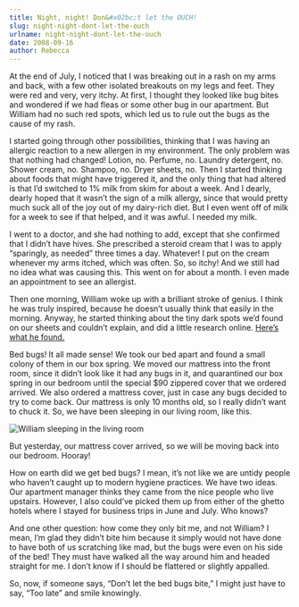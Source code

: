 ```yaml
---
title: Night, night! Don&#x02bc;t let the OUCH!
slug: night-night-dont-let-the-ouch
urlname: night-night-dont-let-the-ouch
date: 2008-09-16
author: Rebecca
---
```

At the end of July, I noticed that I was breaking out in a rash on my arms and
back, with a few other isolated breakouts on my legs and feet. They were red and
very, very itchy. At first, I thought they looked like bug bites and wondered if
we had fleas or some other bug in our apartment. But William had no such red
spots, which led us to rule out the bugs as the cause of my rash.

I started going through other possibilities, thinking that I was having an
allergic reaction to a new allergen in my environment. The only problem was that
nothing had changed! Lotion, no. Perfume, no. Laundry detergent, no. Shower
cream, no. Shampoo, no. Dryer sheets, no. Then I started thinking about foods
that might have triggered it, and the only thing that had altered is that
I&#x02bc;d switched to 1% milk from skim for about a week. And I dearly, dearly
hoped that it wasn&#x02bc;t the sign of a milk allergy, since that would pretty
much suck all of the joy out of my dairy-rich diet. But I even went off of milk
for a week to see if that helped, and it was awful. I needed my milk.

I went to a doctor, and she had nothing to add, except that she confirmed that I
didn&#x02bc;t have hives. She prescribed a steroid cream that I was to apply
&ldquo;sparingly, as needed&rdquo; three times a day. Whatever! I put on the
cream whenever my arms itched, which was often. So, so itchy! And we still had
no idea what was causing this. This went on for about a month. I even made an
appointment to see an allergist.

Then one morning, William woke up with a brilliant stroke of genius. I think he
was truly inspired, because he doesn&#x02bc;t usually think that easily in the
morning. Anyway, he started thinking about the tiny dark spots we&#x02bc;d found
on our sheets and couldn&#x02bc;t explain, and did a little research online.
[Here&#x02bc;s what he found.][a]

Bed bugs! It all made sense! We took our bed apart and found a small colony of
them in our box spring. We moved our mattress into the front room, since it
didn&#x02bc;t look like it had any bugs in it, and quarantined our box spring in
our bedroom until the special $90 zippered cover that we ordered arrived. We
also ordered a mattress cover, just in case any bugs decided to try to come
back. Our mattress is only 10 months old, so I really didn&#x02bc;t want to
chuck it. So, we have been sleeping in our living room, like this.

<img src="{static}/images/2008-09-16-mattress.jpg" alt="William sleeping in the living room" class="img-fluid">

But yesterday, our mattress cover arrived, so we will be moving back into our
bedroom. Hooray!

How on earth did we get bed bugs? I mean, it&#x02bc;s not like we are untidy
people who haven&#x02bc;t caught up to modern hygiene practices. We have two
ideas. Our apartment manager thinks they came from the nice people who live
upstairs. However, I also could&#x02bc;ve picked them up from either of the
ghetto hotels where I stayed for business trips in June and July. Who knows?

And one other question: how come they only bit me, and not William? I mean,
I&#x02bc;m glad they didn&#x02bc;t bite him because it simply would not have
done to have both of us scratching like mad, but the bugs were even on his side
of the bed! They must have walked all the way around him and headed straight for
me. I don&#x02bc;t know if I should be flattered or slightly appalled.

So, now, if someone says, &ldquo;Don&#x02bc;t let the bed bugs bite,&rdquo; I
might just have to say, &ldquo;Too late&rdquo; and smile knowingly.

[a]: https://web.archive.org/web/20160108172022/http://ohioline.osu.edu/hyg-fact/2000/2105.html
